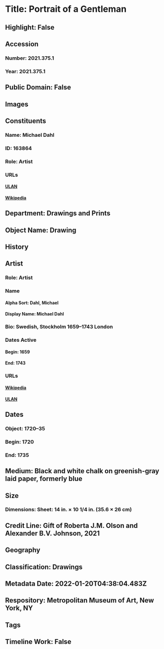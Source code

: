 # Title: Portrait of a Gentleman
## Highlight: False
## Accession
### Number: 2021.375.1
### Year: 2021.375.1
## Public Domain: False
## Images
## Constituents
### Name: Michael Dahl
### ID: 163864
### Role: Artist
### URLs
#### [ULAN](http://vocab.getty.edu/page/ulan/500031515)
#### [Wikipedia](https://www.wikidata.org/wiki/Q572743)
## Department: Drawings and Prints
## Object Name: Drawing
## History
## Artist
### Role: Artist
### Name
#### Alpha Sort: Dahl, Michael
#### Display Name: Michael Dahl
### Bio: Swedish, Stockholm 1659–1743 London
### Dates Active
#### Begin: 1659
#### End: 1743
### URLs
#### [Wikipedia](https://www.wikidata.org/wiki/Q572743)
#### [ULAN](http://vocab.getty.edu/page/ulan/500031515)
## Dates
### Object: 1720–35
### Begin: 1720
### End: 1735
## Medium: Black and white chalk on greenish-gray laid paper, formerly blue
## Size
### Dimensions: Sheet: 14 in. × 10 1/4 in. (35.6 × 26 cm)
## Credit Line: Gift of Roberta J.M. Olson and Alexander B.V. Johnson, 2021
## Geography
## Classification: Drawings
## Metadata Date: 2022-01-20T04:38:04.483Z
## Respository: Metropolitan Museum of Art, New York, NY
## Tags
## Timeline Work: False
